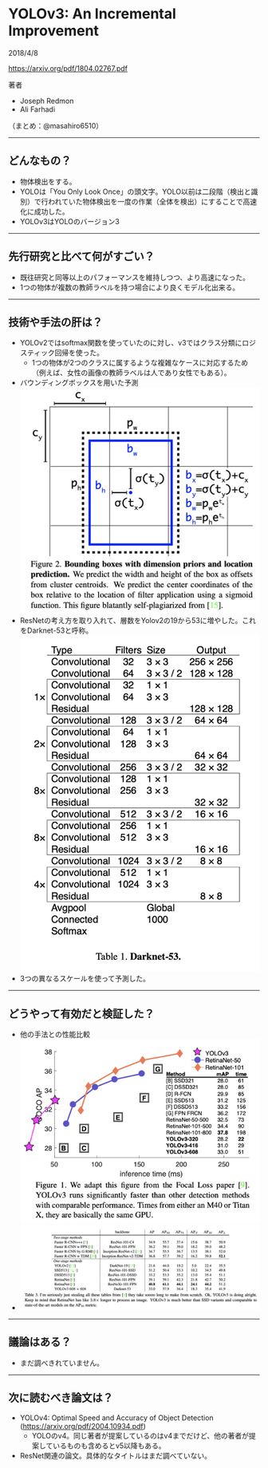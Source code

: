 YOLOv3: An Incremental Improvement
===

2018/4/8

https://arxiv.org/pdf/1804.02767.pdf

著者
* Joseph Redmon
* Ali Farhadi


（まとめ：@masahiro6510）

---

## どんなもの？
+ 物体検出をする。
+ YOLOは「You Only Look Once」の頭文字。YOLO以前は二段階（検出と識別）で行われていた物体検出を一度の作業（全体を検出）にすることで高速化に成功した。
+ YOLOv3はYOLOのバージョン3

---

## 先行研究と比べて何がすごい？

+ 既往研究と同等以上のパフォーマンスを維持しつつ、より高速になった。
+ 1つの物体が複数の教師ラベルを持つ場合により良くモデル化出来る。

---


## 技術や手法の肝は？

+ YOLOv2ではsoftmax関数を使っていたのに対し、v3ではクラス分類にロジスティック回帰を使った。
    + 1つの物体が2つのクラスに属するような複雑なケースに対応するため（例えば、女性の画像の教師ラベルは人であり女性でもある）。
+ バウンディングボックスを用いた予測 ![](./fig2.png)
+ ResNetの考え方を取り入れて、層数をYolov2の19から53に増やした。これをDarknet-53と呼称。 ![](./table1.png)
+ 3つの異なるスケールを使って予測した。

---
## どうやって有効だと検証した？

+ 他の手法との性能比較 ![](./fig1.png) 
+ ![](./table3.png)


---

## 議論はある？

+ まだ調べきれていません。


---

## 次に読むべき論文は？
+ YOLOv4: Optimal Speed and Accuracy of Object Detection (https://arxiv.org/pdf/2004.10934.pdf)
    + YOLOのv4。同じ著者が提案しているのはv4までだけど、他の著者が提案しているものも含めるとv5以降もある。
+ ResNet関連の論文。具体的なタイトルはまだ調べていない。

